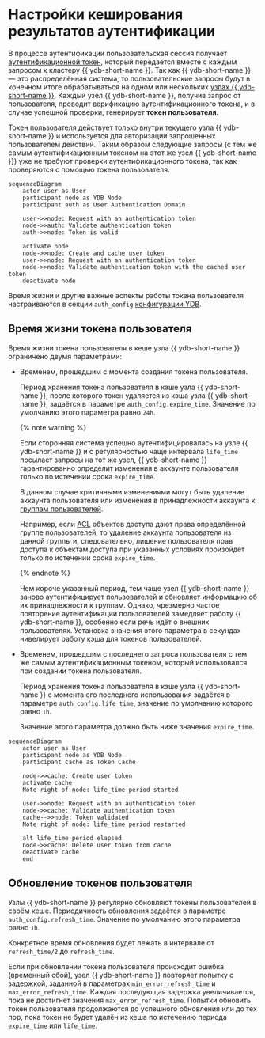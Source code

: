 # Настройки кеширования результатов аутентификации

В процессе аутентификации пользовательская сессия получает [аутентификационной токен](../concepts/glossary.md#auth-token), который передается вместе с каждым запросом к кластеру {{ ydb-short-name }}. Так как {{ ydb-short-name }} — это распределённая система, то пользовательские запросы будут в конечном итоге обрабатываться на одном или нескольких [узлах {{ ydb-short-name }}](../concepts/glossary.md#node). Каждый узел {{ ydb-short-name }}, получив запрос от пользователя, проводит верификацию аутентификационного токена, и в случае успешной проверки, генерирует **токен пользователя**.

Токен пользователя действует только внутри текущего узла {{ ydb-short-name }} и используется для авторизации запрошенных пользователем действий. Таким образом следующие запросы (с тем же самым аутентификационным токеном на этот же узел {{ ydb-short-name }}) уже не требуют проверки аутентификационного токена, так как проверяются с помощью токена пользователя.

```mermaid
sequenceDiagram
    actor user as User
    participant node as YDB Node
    participant auth as User Authentication Domain

    user->>node: Request with an authentication token
    node->>auth: Validate authentication token
    auth->>node: Token is valid

    activate node
    node->>node: Create and cache user token
    user->>node: Request with an authentication token
    node->>node: Validate authentication token with the cached user token
    deactivate node
```

Время жизни и другие важные аспекты работы токена пользователя настраиваются в секции `auth_config` [конфигурации YDB](../reference/configuration/auth_config.md#caching-auth-results).

## Время жизни токена пользователя

Время жизни токена пользователя в кеше узла {{ ydb-short-name }} ограничено двумя параметрами:

- Временем, прошедшим с момента создания токена пользователя.

    Период хранения токена пользователя в кэше узла {{ ydb-short-name }}, после которого токен удаляется из кэша узла {{ ydb-short-name }}, задаётся в параметре `auth_config.expire_time`. Значение по умолчанию этого параметра равно `24h`.

    {% note warning %}

    Если сторонняя система успешно аутентифицировалась на узле {{ ydb-short-name }} и с регулярностью чаще интервала `life_time` посылает запросы на тот же узел, {{ ydb-short-name }} гарантированно определит изменения в аккаунте пользователя только по истечении срока `expire_time`.

    В данном случае критичными изменениями могут быть удаление аккаунта пользователя или изменения в принадлежности аккаунта к [группам пользователей](./authorization.md#group).

    Например, если [ACL](../concepts/glossary.md#access-control-list) объектов доступа дают права определённой группе пользователей, то удаление аккаунта пользователя из данной группы и, следовательно, лишение пользователя прав доступа к объектам доступа при указанных условиях произойдёт только по истечении срока `expire_time`.

    {% endnote %}

    Чем короче указанный период, тем чаще узел {{ ydb-short-name }} заново аутентифицирует пользователей и обновляет информацию об их принадлежности к группам. Однако, чрезмерно частое повторение аутентификации пользователей замедляет работу {{ ydb-short-name }}, особенно если речь идёт о внешних пользователях. Установка значения этого параметра в секундах нивелирует работу кэша для токенов пользователей.

- Временем, прошедшим с последнего запроса пользователя с тем же самым аутентификационным токеном, который использовался при создании токена пользователя.

    Период хранения токена пользователя в кэше узла {{ ydb-short-name }} с момента его последнего использования задаётся в параметре `auth_config.life_time`, значение по умолчанию которого равно `1h`.

    Значение этого параметра должно быть ниже значения `expire_time`.

```mermaid
sequenceDiagram
    actor user as User
    participant node as YDB Node
    participant cache as Token Cache

    node->>cache: Create user token
    activate cache
    Note right of node: life_time period started

    user->>node: Request with an authentication token
    node->>cache: Validate authentication token
    cache-->>node: Token validated
    Note right of node: life_time period restarted

    alt life_time period elapsed
    node->>cache: Delete user token from cache
    deactivate cache
    end
```

## Обновление токенов пользователя

Узлы {{ ydb-short-name }} регулярно обновляют токены пользователей в своём кеше. Периодичность обновления задаётся в параметре `auth_config.refresh_time`. Значение по умолчанию этого параметра равно `1h`.

Конкретное время обновления будет лежать в интервале от `refresh_time/2` до `refresh_time`.

Если при обновлении токена пользователя происходит ошибка (временный сбой), узел {{ ydb-short-name }} повторяет попытку с задержкой, заданной в параметрах `min_error_refresh_time` и `max_error_refresh_time`. Каждая последующая задержка увеличивается, пока не достигнет значения `max_error_refresh_time`. Попытки обновить токен пользователя продолжаются до успешного обновления или до тех пор, пока токен не будет удалён из кеша по истечению периода `expire_time` или `life_time`.